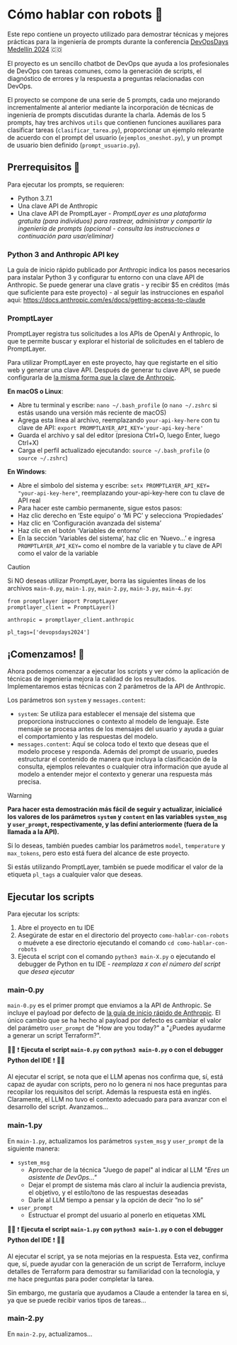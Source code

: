 # Cómo hablar con robots :robot:

Este repo contiene un proyecto utilizado para demostrar técnicas y mejores prácticas para la ingeniería de prompts durante la conferencia [DevOpsDays Medellín 2024](https://devopsdays.io/) :colombia:

El proyecto es un sencillo chatbot de DevOps que ayuda a los profesionales de DevOps con tareas comunes, como la generación de scripts, el diagnóstico de errores y la respuesta a preguntas relacionadas con DevOps.

El proyecto se compone de una serie de 5 prompts, cada uno mejorando incrementalmente al anterior mediante la incorporación de técnicas de ingeniería de prompts discutidas durante la charla. Además de los 5 prompts, hay tres archivos `utils` que contienen funciones auxiliares para clasificar tareas (`clasificar_tarea.py`), proporcionar un ejemplo relevante de acuerdo con el prompt del usuario (`ejemplos_oneshot.py`), y un prompt de usuario bien definido (`prompt_usuario.py`).

## Prerrequisitos :page_facing_up:

Para ejecutar los prompts, se requieren:
- Python 3.7.1
- Una clave API de Anthropic
- Una clave API de PromptLayer - *PromptLayer es una plataforma gratuita (para individuos) para rastrear, administrar y compartir la ingeniería de prompts (opcional - consulta las instrucciones a continuación para usar/eliminar)*

### Python 3 and Anthropic API key
La guía de inicio rápido publicado por Anthropic indica los pasos necesarios para instalar Python 3 y configurar tu entorno con una clave API de Anthropic. Se puede generar una clave gratis - y recibir $5 en créditos (más que suficiente para este proyecto) - al seguir las instrucciones en español aqui: https://docs.anthropic.com/es/docs/getting-access-to-claude

### PromptLayer

PromptLayer registra tus solicitudes a los APIs de OpenAI y Anthropic, lo que te permite buscar y explorar el historial de solicitudes en el tablero de PromptLayer.

Para utilizar PromptLayer en este proyecto, hay que registarte en el sitio web y generar una clave API. Después de generar tu clave API, se puede configurarla de [la misma forma que la clave de Anthropic](https://docs.anthropic.com/es/docs/quickstart-guide#paso-3-opcional-configura-tu-clave-de-api).

**En macOS o Linux**:
- Abre tu terminal y escribe: `nano ~/.bash_profile` (o `nano ~/.zshrc` si estás usando una versión más reciente de macOS)
- Agrega esta línea al archivo, reemplazando `your-api-key-here` con tu clave de API: `export PROMPTLAYER_API_KEY='your-api-key-here'`
- Guarda el archivo y sal del editor (presiona Ctrl+O, luego Enter, luego Ctrl+X)
- Carga el perfil actualizado ejecutando: `source ~/.bash_profile` (o `source ~/.zshrc`)

**En Windows**:
- Abre el símbolo del sistema y escribe: `setx PROMPTLAYER_API_KEY= "your-api-key-here"`, reemplazando your-api-key-here con tu clave de API real
- Para hacer este cambio permanente, sigue estos pasos:
- Haz clic derecho en ‘Este equipo’ o ‘Mi PC’ y selecciona ‘Propiedades’
- Haz clic en ‘Configuración avanzada del sistema’
- Haz clic en el botón ‘Variables de entorno’
- En la sección ‘Variables del sistema’, haz clic en ‘Nuevo…’ e ingresa `PROMPTLAYER_API_KEY=` como el nombre de la variable y tu clave de API como el valor de la variable

> [!CAUTION]
> Si NO deseas utilizar PromptLayer, borra las siguientes líneas de los archivos `main-0.py`, `main-1.py`, `main-2.py`, `main-3.py`, `main-4.py`:
```
from promptlayer import PromptLayer
promptlayer_client = PromptLayer()
```
```
anthropic = promptlayer_client.anthropic
```
```
pl_tags=['devopsdays2024']
```

## ¡Comenzamos! :rocket:
Ahora podemos comenzar a ejecutar los scripts y ver cómo la aplicación de técnicas de ingeniería mejora la calidad de los resultados. Implementaremos estas técnicas con 2 parámetros de la API de Anthropic.

Los parámetros son `system` y `messages.content`:
- `system`: Se utiliza para establecer el mensaje del sistema que proporciona instrucciones o contexto al modelo de lenguaje. Este mensaje se procesa antes de los mensajes del usuario y ayuda a guiar el comportamiento y las respuestas del modelo.
- `messages.content`: Aquí se coloca todo el texto que deseas que el modelo procese y responda. Además del prompt de usuario, puedes estructurar el contenido de manera que incluya la clasificación de la consulta, ejemplos relevantes o cualquier otra información que ayude al modelo a entender mejor el contexto y generar una respuesta más precisa.

> [!WARNING]
> **Para hacer esta demostración más fácil de seguir y actualizar, inicialicé los valores de los parámetros `system` y `content` en las variables `system_msg` y `user_prompt`, respectivamente, y las definí anteriormente (fuera de la llamada a la API).**

Si lo deseas, también puedes cambiar los parámetros `model`, `temperature` y `max_tokens`, pero esto está fuera del alcance de este proyecto.

Si estás utilizando PromptLayer, también se puede modificar el valor de la etiqueta `pl_tags` a cualquier valor que deseas.

## Ejecutar los scripts
Para ejecutar los scripts:
1. Abre el proyecto en tu IDE
2. Asegúrate de estar en el directorio del proyecto `como-hablar-con-robots` o muévete a ese directorio ejecutando el comando `cd como-hablar-con-robots`
3. Ejecuta el script con el comando `python3 main-X.py` o ejecutando el debugger de Python en tu IDE - *reemplaza `X` con el número del script que desea ejecutar*

### main-0.py
`main-0.py` es el primer prompt que enviamos a la API de Anthropic. Se incluye el payload por defecto de [la guía de inicio rápido de Anthropic](https://docs.anthropic.com/es/docs/quickstart-guide#paso-4-envia-tu-primera-solicitud-de-api). El único cambio que se ha hecho al payload por defecto es cambiar el valor del parámetro `user_prompt` de "How are you today?" a "¿Puedes ayudarme a generar un script Terraform?".

:woman_technologist: :exclamation: **Ejecuta el script `main-0.py` con `python3 main-0.py` o con el debugger Python del IDE** :exclamation: :woman_technologist:

Al ejecutar el script, se nota que el LLM apenas nos confirma que, sí, está capaz de ayudar con scripts, pero no lo genera ni nos hace preguntas para recopilar los requisitos del script. Además la respuesta está en inglés. Claramente, el LLM no tuvo el contexto adecuado para para avanzar con el desarrollo del script. Avanzamos...

### main-1.py
En `main-1.py`, actualizamos los parámetros `system_msg` y `user_prompt` de la siguiente manera:
- `system_msg`
    - Aprovechar de la técnica "Juego de papel" al indicar al LLM *"Eres un asistente de DevOps..."*
    - Dejar el prompt de sistema más claro al incluir la audiencia prevista, el objetivo, y el estilo/tono de las respuestas deseadas
    - Darle al LLM tiempo a pensar y la opción de decir “no lo sé”
- `user_prompt`
    - Estructuar el prompt del usuario al ponerlo en etiquetas XML

:woman_technologist: :exclamation: **Ejecuta el script `main-1.py` con `python3 main-1.py` o con el debugger Python del IDE** :exclamation: :woman_technologist:

Al ejecutar el script, ya se nota mejorias en la respuesta. Esta vez, confirma que, sí, puede ayudar con la generación de un script de Terraform, incluye detalles de Terraform para demostrar su familiaridad con la tecnologia, y me hace preguntas para poder completar la tarea.

Sin embargo, me gustaría que ayudamos a Claude a entender la tarea en si, ya que se puede recibir varios tipos de tareas...

### main-2.py
En `main-2.py`, actualizamos...